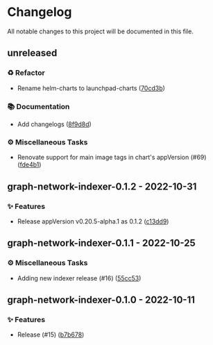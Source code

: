 # Changelog

All notable changes to this project will be documented in this file.

## unreleased

### <!-- 2 -->♻️ Refactor

- Rename helm-charts to launchpad-charts ([70cd3b](https://github.com/graphops/launchpad-charts/commit/70cd3b7aed214e314ec0534bf845d687efab41d8))

### <!-- 3 -->📚 Documentation

- Add changelogs ([8f9d8d](https://github.com/graphops/launchpad-charts/commit/8f9d8d3fd2d83bea0f401cb853e522c3d5cf1792))

### <!-- 7 -->⚙️ Miscellaneous Tasks

- Renovate support for main image tags in chart's appVersion (#69) ([fde4b1](https://github.com/graphops/launchpad-charts/commit/fde4b18394a3ac891a3dd0f5e4fd621fc9ae6052))

## graph-network-indexer-0.1.2 - 2022-10-31

### <!-- 0 -->✨ Features

- Release appVersion v0.20.5-alpha.1 as 0.1.2 ([c13dd9](https://github.com/graphops/launchpad-charts/commit/c13dd916664851af46c6947f47e627cd8c992b34))

## graph-network-indexer-0.1.1 - 2022-10-25

### <!-- 7 -->⚙️ Miscellaneous Tasks

- Adding new indexer release (#16) ([55cc53](https://github.com/graphops/launchpad-charts/commit/55cc53f7185e48e43a13b75490cf5fc87ec9b836))

## graph-network-indexer-0.1.0 - 2022-10-11

### <!-- 0 -->✨ Features

- Release (#15) ([b7b678](https://github.com/graphops/launchpad-charts/commit/b7b6789d18da58fad17f9415c56f6ffb6a8fdbc3))

